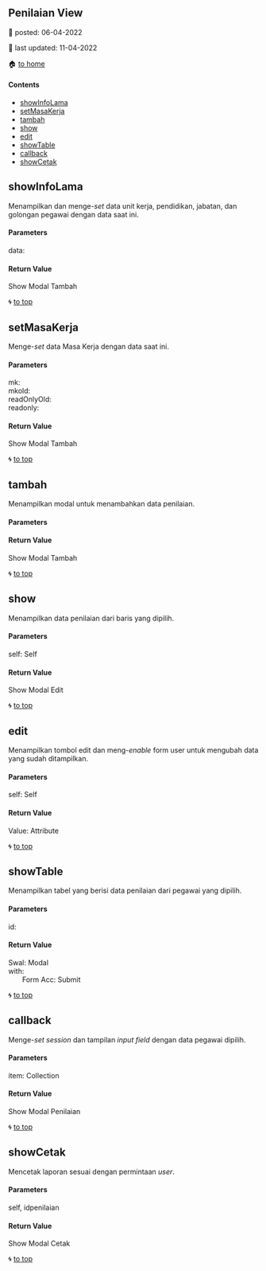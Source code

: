 ## Penilaian View

:date: posted\: 06-04-2022

:memo: last updated\: 11-04-2022

:house: [to home](https://github.com/ivan17051/PAKFungsional/blob/master/README.md)

#### Contents

- [showInfoLama](#showinfolama)
- [setMasaKerja](#setmasakerja)
- [tambah](#tambah)
- [show](#show)
- [edit](#edit)
- [showTable](#showtable)
- [callback](#callback)
- [showCetak](#showcetak)

## showInfoLama
Menampilkan dan menge-_set_ data unit kerja, pendidikan, jabatan, dan golongan pegawai dengan data saat ini.

#### Parameters
data: 

#### Return Value
Show Modal Tambah<br>

:cyclone: [to top](#contents)

## setMasaKerja
Menge-_set_ data Masa Kerja dengan data saat ini.

#### Parameters
mk: <br>
mkold: <br>
readOnlyOld: <br>
readonly: <br>

#### Return Value
Show Modal Tambah<br>

:cyclone: [to top](#contents)

## tambah
Menampilkan modal untuk menambahkan data penilaian.

#### Parameters

#### Return Value
Show Modal Tambah<br>

:cyclone: [to top](#contents)

## show
Menampilkan data penilaian dari baris yang dipilih.

#### Parameters
self: Self

#### Return Value
Show Modal Edit<br>

:cyclone: [to top](#contents)

## edit
Menampilkan tombol edit dan meng-_enable_ form user untuk mengubah data yang sudah ditampilkan.

#### Parameters
self: Self

#### Return Value
Value: Attribute<br>

:cyclone: [to top](#contents)

## showTable
Menampilkan tabel yang berisi data penilaian dari pegawai yang dipilih.

#### Parameters
id: 

#### Return Value
Swal: Modal<br>
with:<br>
&emsp;&emsp;Form Acc: Submit<br>

:cyclone: [to top](#contents)

## callback
Menge-_set_ _session_ dan tampilan _input_ _field_ dengan data pegawai dipilih.

#### Parameters
item: Collection

#### Return Value
Show Modal Penilaian <br>

:cyclone: [to top](#contents)

## showCetak
Mencetak laporan sesuai dengan permintaan _user_.

#### Parameters
self, idpenilaian

#### Return Value
Show Modal Cetak<br>

:cyclone: [to top](#contents)